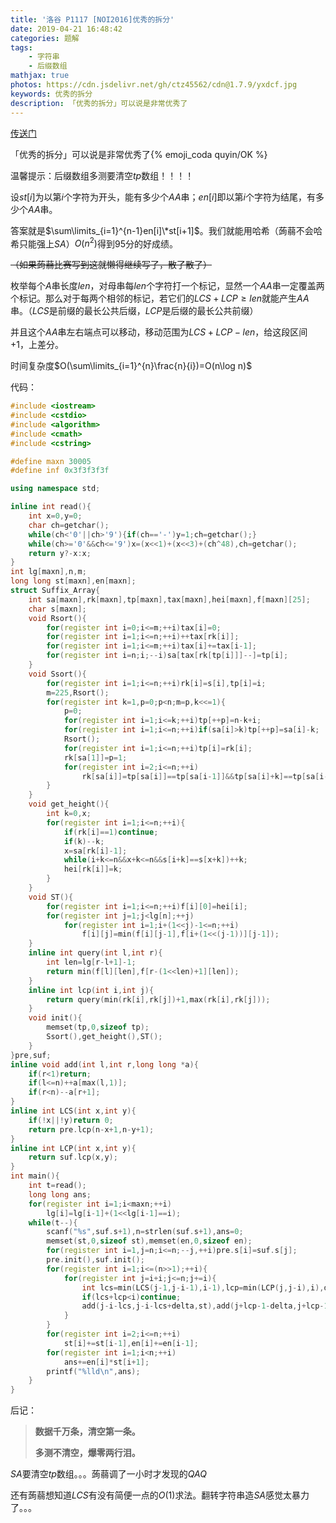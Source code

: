 ```yaml
---
title: '洛谷 P1117 [NOI2016]优秀的拆分'
date: 2019-04-21 16:48:42
categories: 题解
tags:
	- 字符串
	- 后缀数组
mathjax: true
photos: https://cdn.jsdelivr.net/gh/ctz45562/cdn@1.7.9/yxdcf.jpg
keywords: 优秀的拆分
description: 「优秀的拆分」可以说是非常优秀了
---
```


[传送门](https://www.luogu.org/problemnew/show/P1117)

「优秀的拆分」可以说是非常优秀了{% emoji_coda quyin/OK %}

<!--more-->

温馨提示：后缀数组多测要清空$tp$数组！！！！

设$st[i]$为以第$i$个字符为开头，能有多少个$AA$串；$en[i]$即以第$i$个字符为结尾，有多少个$AA$串。

答案就是$\sum\limits_{i=1}^{n-1}en[i]\*st[i+1]$。我们就能用哈希（蒟蒻不会哈希只能强上$SA$）$O(n^2)$得到$95$分的好成绩。

~~（如果蒟蒻比赛写到这就懒得继续写了，散了散了）~~

枚举每个$A$串长度$len$，对母串每$len$个字符打一个标记，显然一个$AA$串一定覆盖两个标记。那么对于每两个相邻的标记，若它们的$LCS+LCP\ge len$就能产生$AA$串。（$LCS$是前缀的最长公共后缀，$LCP$是后缀的最长公共前缀）

并且这个$AA$串左右端点可以移动，移动范围为$LCS+LCP-len$，给这段区间$+1$，上差分。

时间复杂度$O(\sum\limits_{i=1}^{n}\frac{n}{i})=O(n\log n)$

代码：

``` cpp
#include <iostream>
#include <cstdio>
#include <algorithm>
#include <cmath>
#include <cstring>

#define maxn 30005
#define inf 0x3f3f3f3f

using namespace std;

inline int read(){
    int x=0,y=0;
    char ch=getchar();
    while(ch<'0'||ch>'9'){if(ch=='-')y=1;ch=getchar();}
    while(ch>='0'&&ch<='9')x=(x<<1)+(x<<3)+(ch^48),ch=getchar();
    return y?-x:x;
}
int lg[maxn],n,m;
long long st[maxn],en[maxn];
struct Suffix_Array{
    int sa[maxn],rk[maxn],tp[maxn],tax[maxn],hei[maxn],f[maxn][25];
    char s[maxn];
    void Rsort(){
        for(register int i=0;i<=m;++i)tax[i]=0;
        for(register int i=1;i<=n;++i)++tax[rk[i]];
        for(register int i=1;i<=m;++i)tax[i]+=tax[i-1];
        for(register int i=n;i;--i)sa[tax[rk[tp[i]]]--]=tp[i];
    }
    void Ssort(){
        for(register int i=1;i<=n;++i)rk[i]=s[i],tp[i]=i;
        m=225,Rsort();
        for(register int k=1,p=0;p<n;m=p,k<<=1){
            p=0;
            for(register int i=1;i<=k;++i)tp[++p]=n-k+i;
            for(register int i=1;i<=n;++i)if(sa[i]>k)tp[++p]=sa[i]-k;
            Rsort();
            for(register int i=1;i<=n;++i)tp[i]=rk[i];
            rk[sa[1]]=p=1;
            for(register int i=2;i<=n;++i)
                rk[sa[i]]=tp[sa[i]]==tp[sa[i-1]]&&tp[sa[i]+k]==tp[sa[i-1]+k]?p:++p;
        }
    }
    void get_height(){
        int k=0,x;
        for(register int i=1;i<=n;++i){
            if(rk[i]==1)continue;
            if(k)--k;
            x=sa[rk[i]-1];
            while(i+k<=n&&x+k<=n&&s[i+k]==s[x+k])++k;
            hei[rk[i]]=k;
        }
    }
    void ST(){
        for(register int i=1;i<=n;++i)f[i][0]=hei[i];
        for(register int j=1;j<lg[n];++j)
            for(register int i=1;i+(1<<j)-1<=n;++i)
                f[i][j]=min(f[i][j-1],f[i+(1<<(j-1))][j-1]);
    }
    inline int query(int l,int r){
        int len=lg[r-l+1]-1;
        return min(f[l][len],f[r-(1<<len)+1][len]);	
    }
    inline int lcp(int i,int j){
        return query(min(rk[i],rk[j])+1,max(rk[i],rk[j]));
    }
    void init(){
        memset(tp,0,sizeof tp);
        Ssort(),get_height(),ST();
    }
}pre,suf;
inline void add(int l,int r,long long *a){
    if(r<1)return;
    if(l<=n)++a[max(l,1)];
    if(r<n)--a[r+1];
}
inline int LCS(int x,int y){
    if(!x||!y)return 0;
    return pre.lcp(n-x+1,n-y+1);
}
inline int LCP(int x,int y){
    return suf.lcp(x,y);
}
int main(){
    int t=read();
    long long ans;
    for(register int i=1;i<maxn;++i)
        lg[i]=lg[i-1]+(1<<lg[i-1]==i);
    while(t--){
        scanf("%s",suf.s+1),n=strlen(suf.s+1),ans=0;
        memset(st,0,sizeof st),memset(en,0,sizeof en);
        for(register int i=1,j=n;i<=n;--j,++i)pre.s[i]=suf.s[j];
        pre.init(),suf.init();
        for(register int i=1;i<=(n>>1);++i){
            for(register int j=i+i;j<=n;j+=i){
                int lcs=min(LCS(j-1,j-i-1),i-1),lcp=min(LCP(j,j-i),i),delta=lcs+lcp-i;
                if(lcs+lcp<i)continue;
                add(j-i-lcs,j-i-lcs+delta,st),add(j+lcp-1-delta,j+lcp-1,en);
            }
        }
        for(register int i=2;i<=n;++i)
            st[i]+=st[i-1],en[i]+=en[i-1];
        for(register int i=1;i<n;++i)
            ans+=en[i]*st[i+1];
        printf("%lld\n",ans);
    }
}

```

后记：

>**数据千万条，清空第一条。**
>
>**多测不清空，爆零两行泪。**

$SA$要清空$tp$数组。。。蒟蒻调了一小时才发现的$QAQ$

还有蒟蒻想知道$LCS$有没有简便一点的$O(1)$求法。翻转字符串造$SA$感觉太暴力了。。。
